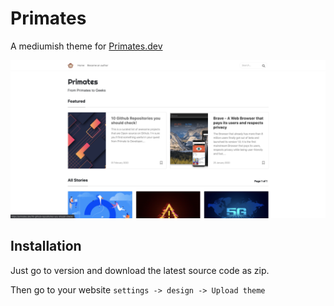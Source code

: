 # Primates

A mediumish theme for [Primates.dev](https://primates.dev)


![Primates.dev](./README/primates.dev-home.png)

## Installation

Just go to version and download the latest source code as zip.

Then go to your website `settings -> design -> Upload theme`
